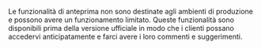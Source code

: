 Le funzionalità di anteprima non sono destinate agli ambienti di produzione e possono avere un funzionamento limitato. Queste funzionalità sono disponibili prima della versione ufficiale in modo che i clienti possano accedervi anticipatamente e farci avere i loro commenti e suggerimenti.